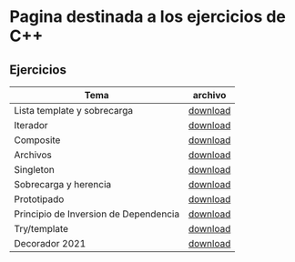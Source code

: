 # Pagina destinada  a los ejercicios de C++

## Ejercicios

| Tema | archivo |
| ----- | ------ |
| Lista template y sobrecarga | [download](https://Braslyn.github.io/Ejercicios/C++/Listatemplate.zip) |
| Iterador | [download](https://Braslyn.github.io/Ejercicios/C++/Iteradores.zip) |
| Composite | [download](https://Braslyn.github.io/Ejercicios/C++/Composite_Empresa.zip) |
| Archivos | [download](https://Braslyn.github.io/Ejercicios/C++/Archivos.zip) |
| Singleton | [download](https://Braslyn.github.io/Ejercicios/C++/Singleton.zip) |
| Sobrecarga y herencia | [download](https://Braslyn.github.io/Ejercicios/C++/SobreCarga_y_herencia.zip) |
| Prototipado | [download](https://Braslyn.github.io/Ejercicios/C++/Prototipado.zip) |
| Principio de Inversion de Dependencia | [download](https://Braslyn.github.io/Ejercicios/C++/PrincipioInversionDependencia.zip) |
| Try/template | [download](https://Braslyn.github.io/Ejercicios/C++/Refrigerador.zip) |
| Decorador 2021 | [download](https://Braslyn.github.io/Ejercicios/C++/Decorador_2021.zip) |
